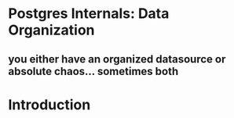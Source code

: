 # Postgres Internals: Data Organization
## you either have an organized datasource or absolute chaos... sometimes both

# Introduction
